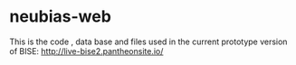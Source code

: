 # neubias-web
This is the code , data base and files used in the current prototype version of BISE: 
http://live-bise2.pantheonsite.io/
